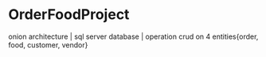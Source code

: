 # OrderFoodProject
onion architecture | 
 sql server database |
 operation crud on 4 entities{order, food, customer, vendor}
